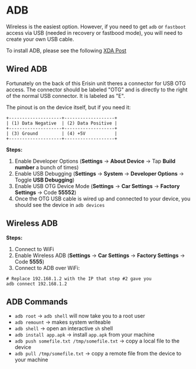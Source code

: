# ADB

Wireless is the easiest option. However, if you need to get `adb` or `fastboot` access via USB (needed in recovery or fastbood mode), you will need to create your own USB cable.

To install ADB, please see the following [XDA Post](https://www.xda-developers.com/install-adb-windows-macos-linux/)

## Wired ADB

Fortunately on the back of this Erisin unit theres a connector for USB OTG access. The connector should be labeled "OTG" and is directly to the right of the normal USB connector. It is labeled as "E".

The pinout is on the device itself, but if you need it:

```
+--------------------+-------------------+
| (1) Data Negative  | (2) Data Positive |
+--------------------+-------------------+
| (3) Ground         | (4) +5V           |
+--------------------+-------------------+
```

**Steps:**

1. Enable Developer Options (**Settings** -> **About Device** -> Tap **Build number** a bunch of times)
2. Enable USB Debugging (**Settings** -> **System** -> **Developer Options** -> Toggle **USB Debugging**)
3. Enable USB OTG Device Mode (**Settings** -> **Car Settings** -> **Factory Settings** -> Code **55552**)
4. Once the OTG USB cable is wired up and connected to your device, you should see the device in `adb devices`

## Wireless ADB

**Steps:**

1. Connect to WiFi
2. Enable Wireless ADB (**Settings** -> **Car Settings** -> **Factory Settings** -> Code **5555**)
3. Connect to ADB over WiFi:

```
# Replace 192.168.1.2 with the IP that step #2 gave you
adb connect 192.168.1.2
```

## ADB Commands

- `adb root` -> `adb shell` will now take you to a root user
- `adb remount` -> makes system writeable
- `adb shell` -> open an interactive `sh` shell
- `adb install app.apk` -> install `app.apk` from your machine
- `adb push somefile.txt /tmp/somefile.txt` -> copy a local file to the device
- `adb pull /tmp/somefile.txt` -> copy a remote file from the device to your machine
